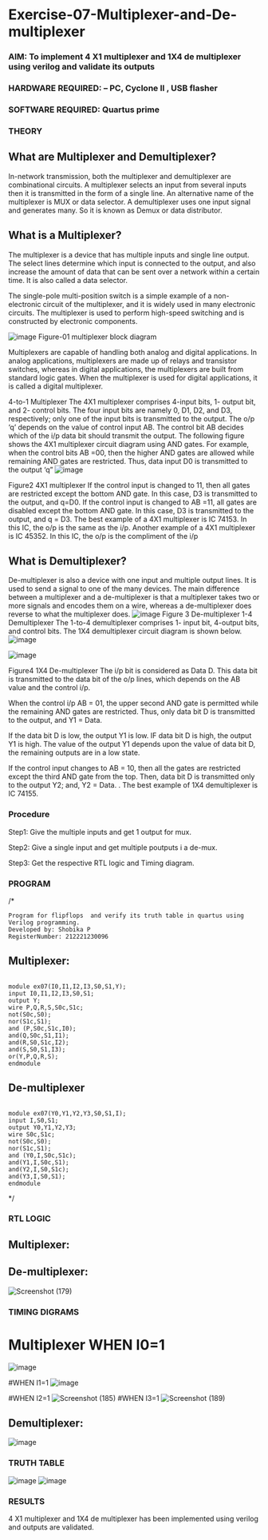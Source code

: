 # Exercise-07-Multiplexer-and-De-multiplexer
### AIM: To implement 4 X1 multiplexer and 1X4 de multiplexer using verilog and validate its outputs
### HARDWARE REQUIRED:  – PC, Cyclone II , USB flasher
### SOFTWARE REQUIRED:   Quartus prime
### THEORY 

## What are Multiplexer and Demultiplexer?
In-network transmission, both the multiplexer and demultiplexer are combinational circuits. A multiplexer selects an input from several inputs then it is transmitted in the form of a single line. An alternative name of the multiplexer is MUX or data selector. A demultiplexer uses one input signal and generates many. So it is known as Demux or data distributor.

## What is a Multiplexer?
The multiplexer is a device that has multiple inputs and single line output. The select lines determine which input is connected to the output, and also increase the amount of data that can be sent over a network within a certain time. It is also called a data selector.

The single-pole multi-position switch is a simple example of a non-electronic circuit of the multiplexer, and it is widely used in many electronic circuits. The multiplexer is used to perform high-speed switching and is constructed by electronic components.

![image](https://user-images.githubusercontent.com/36288975/170912485-73c395c7-23c0-4e78-a53d-a2f0d07d9662.png)
          Figure-01 multiplexer block diagram 

Multiplexers are capable of handling both analog and digital applications. In analog applications, multiplexers are made up of relays and transistor switches, whereas in digital applications, the multiplexers are built from standard logic gates. When the multiplexer is used for digital applications, it is called a digital multiplexer.

4-to-1 Multiplexer
The 4X1 multiplexer comprises 4-input bits, 1- output bit, and 2- control bits. The four input bits are namely 0, D1, D2, and D3, respectively; only one of the input bits is transmitted to the output. The o/p ‘q’ depends on the value of control input AB. The control bit AB decides which of the i/p data bit should transmit the output. The following figure shows the 4X1 multiplexer circuit diagram using AND gates. For example, when the control bits AB =00, then the higher AND gates are allowed while remaining AND gates are restricted. Thus, data input D0 is transmitted to the output ‘q”
![image](https://user-images.githubusercontent.com/36288975/170912568-3598c60a-5035-41f3-b0c4-ccedba13aca5.png)


Figure2 4X1 multiplexer 
If the control input is changed to 11, then all gates are restricted except the bottom AND gate. In this case, D3 is transmitted to the output, and q=D0. If the control input is changed to AB =11, all gates are disabled except the bottom AND gate. In this case, D3 is transmitted to the output, and q = D3. The best example of a 4X1 multiplexer is IC 74153. In this IC, the o/p is the same as the i/p. Another example of a 4X1 multiplexer is IC 45352. In this IC, the o/p is the compliment of the i/p


## What is Demultiplexer?
De-multiplexer is also a device with one input and multiple output lines. It is used to send a signal to one of the many devices. The main difference between a multiplexer and a de-multiplexer is that a multiplexer takes two or more signals and encodes them on a wire, whereas a de-multiplexer does reverse to what the multiplexer does.
![image](https://user-images.githubusercontent.com/36288975/170912606-a30e4b74-1726-4430-b245-2c3c3d9c232d.png)
Figure 3 De-multiplexer 
1-4 Demultiplexer
The 1-to-4 demultiplexer comprises 1- input bit, 4-output bits, and control bits. The 1X4 demultiplexer circuit diagram is shown below.![image](https://user-images.githubusercontent.com/36288975/170912683-00fb746a-1d45-4023-91d1-3a70b841073c.png)

![image](https://user-images.githubusercontent.com/36288975/170912741-7cbd52af-7e0d-4be3-b5c6-6fb9c4eca7c9.png)

Figure4 1X4 De-multiplexer 
The i/p bit is considered as Data D. This data bit is transmitted to the data bit of the o/p lines, which depends on the AB value and the control i/p.

When the control i/p AB = 01, the upper second AND gate is permitted while the remaining AND gates are restricted. Thus, only data bit D is transmitted to the output, and Y1 = Data.

If the data bit D is low, the output Y1 is low. IF data bit D is high, the output Y1 is high. The value of the output Y1 depends upon the value of data bit D, the remaining outputs are in a low state.

If the control input changes to AB = 10, then all the gates are restricted except the third AND gate from the top. Then, data bit D is transmitted only to the output Y2; and, Y2 = Data. . The best example of 1X4 demultiplexer is IC 74155.

 
 
### Procedure
Step1:
Give the multiple inputs and get 1 output for mux.

Step2:
Give a single input and get multiple poutputs i a de-mux.

Step3:
Get the respective RTL logic and Timing diagram.



### PROGRAM 
/*
```
Program for flipflops  and verify its truth table in quartus using Verilog programming.
Developed by: Shobika P
RegisterNumber: 212221230096 
```
## Multiplexer:
```

module ex07(I0,I1,I2,I3,S0,S1,Y);
input I0,I1,I2,I3,S0,S1;
output Y;
wire P,Q,R,S,S0c,S1c;
not(S0c,S0);
nor(S1c,S1);
and (P,S0c,S1c,I0);
and(Q,S0c,S1,I1);
and(R,S0,S1c,I2);
and(S,S0,S1,I3);
or(Y,P,Q,R,S);
endmodule
```

## De-multiplexer
```

module ex07(Y0,Y1,Y2,Y3,S0,S1,I);
input I,S0,S1;
output Y0,Y1,Y2,Y3;
wire S0c,S1c;
not(S0c,S0);
nor(S1c,S1);
and (Y0,I,S0c,S1c);
and(Y1,I,S0c,S1);
and(Y2,I,S0,S1c);
and(Y3,I,S0,S1);
endmodule

```
*/






### RTL LOGIC  
## Multiplexer:

## De-multiplexer:
![Screenshot (179)](https://user-images.githubusercontent.com/94508142/200121407-efb7eab6-027b-4af6-8f44-fbd80fe35133.png)









### TIMING DIGRAMS  

# Multiplexer WHEN I0=1
![image](https://user-images.githubusercontent.com/94508142/200124065-bbac29ae-ac31-4110-b9aa-2bd4b48bf9b2.png)

#WHEN I1=1
![image](https://user-images.githubusercontent.com/94508142/200124029-ac9f2664-271c-4a22-94e6-44e403fb138d.png)


#WHEN I2=1
![Screenshot (185)](https://user-images.githubusercontent.com/94508142/200121613-97dce343-6a6d-43e7-bc17-b5eedd6b301f.png)
#WHEN I3=1
![Screenshot (189)](https://user-images.githubusercontent.com/94508142/200121714-9afeca5f-8c12-4a6c-8b04-47c82d63cff4.png)

## Demultiplexer:
![image](https://user-images.githubusercontent.com/94508142/200121854-408604e8-1ce5-4a31-a23f-cd85e5f57b74.png)








### TRUTH TABLE 
![image](https://user-images.githubusercontent.com/94508142/200121878-af705daf-1e6d-4cf0-ad17-8dbe8f65fa6a.png)
![image](https://user-images.githubusercontent.com/94508142/200121895-134b7f2b-2e02-4e78-890b-2aee710f4f3c.png)







### RESULTS 
4 X1 multiplexer and 1X4 de multiplexer has been implemented using verilog and outputs are validated.
